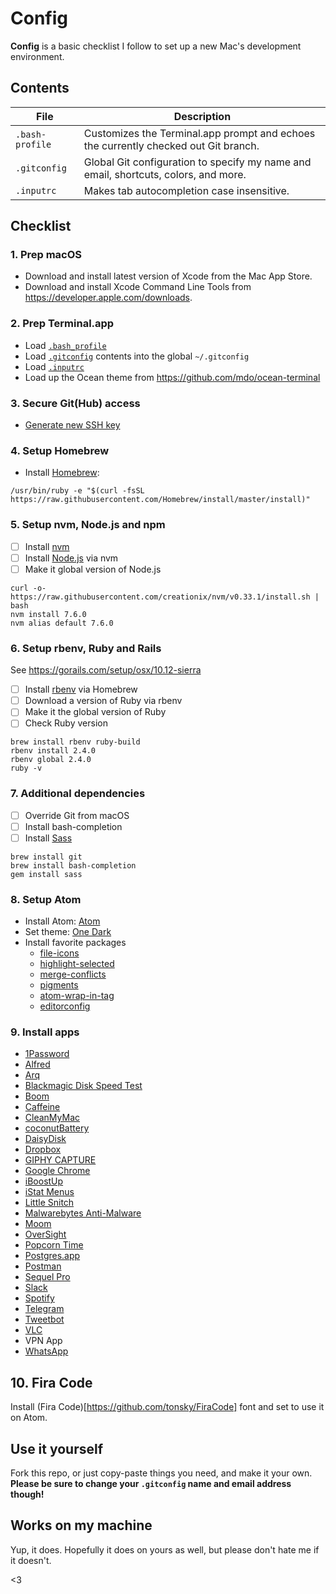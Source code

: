 # Config

**Config** is a basic checklist I follow to set up a new Mac's development environment.

## Contents

| File | Description |
| --- | --- |
| `.bash-profile` | Customizes the Terminal.app prompt and echoes the currently checked out Git branch. |
| `.gitconfig` | Global Git configuration to specify my name and email, shortcuts, colors, and more. |
| `.inputrc` | Makes tab autocompletion case insensitive. |

## Checklist

### 1. Prep macOS

- Download and install latest version of Xcode from the Mac App Store.
- Download and install Xcode Command Line Tools from <https://developer.apple.com/downloads>.

### 2. Prep Terminal.app

- Load [`.bash_profile`](/.bash_profile)
- Load [`.gitconfig`](/.gitconfig) contents into the global `~/.gitconfig`
- Load [`.inputrc`](/.inputrc)
- Load up the Ocean theme from <https://github.com/mdo/ocean-terminal>

### 3. Secure Git(Hub) access

- [Generate new SSH key](https://help.github.com/articles/generating-ssh-keys)

### 4. Setup Homebrew

- Install [Homebrew](http://brew.sh):
```
/usr/bin/ruby -e "$(curl -fsSL https://raw.githubusercontent.com/Homebrew/install/master/install)"
```

### 5. Setup nvm, Node.js and npm
- [ ] Install [nvm](https://github.com/creationix/nvm)
- [ ] Install [Node.js](https://nodejs.org/en) via nvm
- [ ] Make it global version of Node.js

```
curl -o- https://raw.githubusercontent.com/creationix/nvm/v0.33.1/install.sh | bash
nvm install 7.6.0
nvm alias default 7.6.0
```

### 6. Setup rbenv, Ruby and Rails
See <https://gorails.com/setup/osx/10.12-sierra>

- [ ] Install [rbenv](https://github.com/rbenv/rbenv) via Homebrew
- [ ] Download a version of Ruby via rbenv
- [ ] Make it the global version of Ruby
- [ ] Check Ruby version

```
brew install rbenv ruby-build
rbenv install 2.4.0
rbenv global 2.4.0
ruby -v
```

### 7. Additional dependencies

- [ ] Override Git from macOS
- [ ] Install bash-completion
- [ ] Install [Sass](http://sass-lang.com)

```
brew install git
brew install bash-completion
gem install sass
```

### 8. Setup Atom

- Install Atom: [Atom](https://atom.io)
- Set theme: [One Dark](https://github.com/atom/one-dark-ui)
- Install favorite packages
  - [file-icons](https://atom.io/packages/file-icons)
  - [highlight-selected](https://atom.io/packages/highlight-selected)
  - [merge-conflicts](https://atom.io/packages/merge-conflicts)
  - [pigments](https://atom.io/packages/pigments)
  - [atom-wrap-in-tag](https://atom.io/packages/atom-wrap-in-tag)
  - [editorconfig](https://atom.io/packages/editorconfig)

### 9. Install apps

- [1Password](https://1password.com/downloads)
- [Alfred](https://www.alfredapp.com)
- [Arq](https://www.arqbackup.com)
- [Blackmagic Disk Speed Test](https://itunes.apple.com/us/app/blackmagic-disk-speed-test/id425264550)
- [Boom](http://www.globaldelight.com/boom)
- [Caffeine](http://lightheadsw.com/caffeine)
- [CleanMyMac](http://cleanmymac.com)
- [coconutBattery](http://www.coconut-flavour.com/coconutbattery)
- [DaisyDisk](https://daisydiskapp.com)
- [Dropbox](https://www.dropbox.com)
- [GIPHY CAPTURE](https://giphy.com/apps/giphycapture)
- [Google Chrome](https://www.google.com/chrome/browser/desktop)
- [iBoostUp](https://itunes.apple.com/us/app/iboostup/id484829041)
- [iStat Menus](https://bjango.com/mac/istatmenus)
- [Little Snitch](https://www.obdev.at/products/littlesnitch)
- [Malwarebytes Anti-Malware](https://www.malwarebytes.com)
- [Moom](https://manytricks.com/moom)
- [OverSight](https://objective-see.com/products/oversight.html)
- [Popcorn Time](https://popcorntime.sh)
- [Postgres.app](https://postgresapp.com)
- [Postman](https://www.getpostman.com)
- [Sequel Pro](https://www.sequelpro.com)
- [Slack](https://slack.com/downloads)
- [Spotify](https://www.spotify.com/download/mac)
- [Telegram](https://macos.telegram.org)
- [Tweetbot](http://tapbots.com/tweetbot/mac)
- [VLC](http://www.videolan.org/vlc)
- VPN App
- [WhatsApp](https://www.whatsapp.com/download)


## 10. Fira Code
Install (Fira Code)[https://github.com/tonsky/FiraCode] font and set to use it on Atom.

## Use it yourself

Fork this repo, or just copy-paste things you need, and make it your own. **Please be sure to change your `.gitconfig` name and email address though!**

## Works on my machine

Yup, it does. Hopefully it does on yours as well, but please don't hate me if it doesn't.

<3
